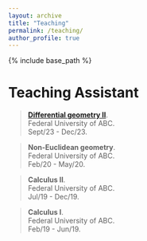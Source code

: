 ```yaml
---
layout: archive
title: "Teaching"
permalink: /teaching/
author_profile: true
---
```


{% include base_path %}

# Teaching Assistant

> [**Differential geometry II**](https://marcosagnoletto.github.io/GDII/).<br>
Federal University of ABC.<br>
Sept/23 - Dec/23.

> **Non-Euclidean geometry**.<br>
Federal University of ABC.<br>
Feb/20 - May/20.

> **Calculus II**.<br>
Federal University of ABC.<br>
Jul/19 - Dec/19.

> **Calculus I**.<br>
Federal University of ABC.<br>
Feb/19 - Jun/19.
